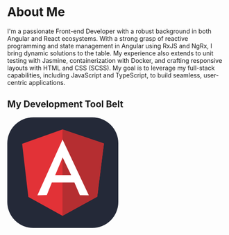 # About Me

I'm a passionate Front-end Developer with a robust background in both Angular and React ecosystems. With a strong grasp of reactive programming and state management in Angular using RxJS and NgRx, I bring dynamic solutions to the table. My experience also extends to unit testing with Jasmine, containerization with Docker, and crafting responsive layouts with HTML and CSS (SCSS). My goal is to leverage my full-stack capabilities, including JavaScript and TypeScript, to build seamless, user-centric applications.


## My Development Tool Belt

<svg width="256" height="256" viewBox="0 0 256 256" fill="none" xmlns="http://www.w3.org/2000/svg">
<rect width="256" height="256" rx="60" fill="#242938"/>
<path d="M34.25 61.125L127.325 28L222.85 60.6125L207.412 183.7L127.325 228L48.5375 184.275L34.25 61.125Z" fill="#E23237"/>
<path d="M222.85 60.6125L127.325 28V228L207.412 183.7L222.85 60.6125Z" fill="#B52E31"/>
<path d="M127.469 51.375L69.4688 180.375L91.1125 179.937L102.8 150.788H154.675L167.375 180.163L188.012 180.6L127.469 51.375ZM127.612 92.7875L147.237 133.769H110.5L127.669 92.7875H127.612Z" fill="white"/>
</svg>
